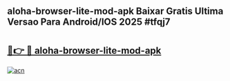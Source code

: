 ## aloha-browser-lite-mod-apk Baixar Gratis Ultima Versao Para Android/IOS 2025 #tfqj7

# <h2><a href="https://ainizakaria.my?title=aloha-browser-lite-mod-apk&ref=20M">🔗👉 🔴 aloha-browser-lite-mod-apk</a></h2>

[![acn](https://github.com/user-attachments/assets/0f9c940e-d8b0-45ae-aac7-cd30a18b3e1c)](https://ainizakaria.my?title=aloha-browser-lite-mod-apk&ref=20M)

